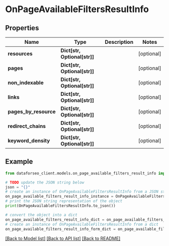 # OnPageAvailableFiltersResultInfo


## Properties

Name | Type | Description | Notes
------------ | ------------- | ------------- | -------------
**resources** | **Dict[str, Optional[str]]** |  | [optional] 
**pages** | **Dict[str, Optional[str]]** |  | [optional] 
**non_indexable** | **Dict[str, Optional[str]]** |  | [optional] 
**links** | **Dict[str, Optional[str]]** |  | [optional] 
**pages_by_resource** | **Dict[str, Optional[str]]** |  | [optional] 
**redirect_chains** | **Dict[str, Optional[str]]** |  | [optional] 
**keyword_density** | **Dict[str, Optional[str]]** |  | [optional] 

## Example

```python
from dataforseo_client.models.on_page_available_filters_result_info import OnPageAvailableFiltersResultInfo

# TODO update the JSON string below
json = "{}"
# create an instance of OnPageAvailableFiltersResultInfo from a JSON string
on_page_available_filters_result_info_instance = OnPageAvailableFiltersResultInfo.from_json(json)
# print the JSON string representation of the object
print(OnPageAvailableFiltersResultInfo.to_json())

# convert the object into a dict
on_page_available_filters_result_info_dict = on_page_available_filters_result_info_instance.to_dict()
# create an instance of OnPageAvailableFiltersResultInfo from a dict
on_page_available_filters_result_info_form_dict = on_page_available_filters_result_info.from_dict(on_page_available_filters_result_info_dict)
```
[[Back to Model list]](../README.md#documentation-for-models) [[Back to API list]](../README.md#documentation-for-api-endpoints) [[Back to README]](../README.md)


